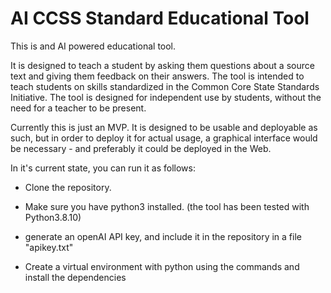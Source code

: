 # AI CCSS Standard Educational Tool

This is and AI powered educational tool.

It is designed to teach a student by asking them questions about a source text and giving them feedback on their answers.
The tool is intended to teach students on skills standardized in the Common Core State Standards Initiative.
The tool is designed for independent use by students, without the need for a teacher to be present.

Currently this is just an MVP.
It is designed to be usable and deployable as such, but in order to deploy it for actual usage, a graphical interface would
be necessary - and preferably it could be deployed in the Web.

In it's current state, you can run it as follows:

- Clone the repository.

- Make sure you have python3 installed. (the tool has been tested with Python3.8.10)

- generate an openAI API key, and include it in the repository in a file "apikey.txt"

- Create a virtual environment with python using the commands and install the dependencies

```pyhton3 -m venv venv
```

```source venv/bin/activate
```

```pip install -r requirements.txt
```